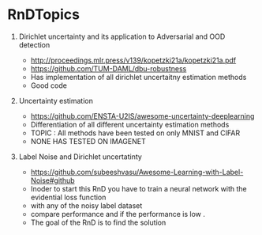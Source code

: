 # RnDTopics


1. Dirichlet uncertainty and its application to Adversarial and OOD detection
    * http://proceedings.mlr.press/v139/kopetzki21a/kopetzki21a.pdf
    * https://github.com/TUM-DAML/dbu-robustness
    * Has implementation of all dirichlet uncertaitny estimation methods
    * Good code 

2. Uncertainty estimation 
    * https://github.com/ENSTA-U2IS/awesome-uncertainty-deeplearning
    * Differentiation of all different uncertainty estimation methods
    * TOPIC : All methods have been tested on only MNIST and CIFAR
    * NONE HAS TESTED ON IMAGENET

3. Label Noise and Dirichlet uncertatinty
    * https://github.com/subeeshvasu/Awesome-Learning-with-Label-Noise#github
    * Inoder to start this RnD you have to train a neural network with the evidential loss function
    * with any of the noisy label dataset
    * compare performance and if the performance is low .
    * The goal of the RnD is to find the solution
